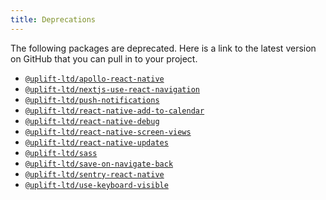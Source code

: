 ```yaml
---
title: Deprecations
---
```


The following packages are deprecated. Here is a link to the latest version on GitHub that you can
pull in to your project.

- [`@uplift-ltd/apollo-react-native`](https://github.com/uplift-ltd/nexus/blob/ed6e4b14c7eab0cfc1574cd844992f9f74581870/packages/apollo-react-native)
- [`@uplift-ltd/nextjs-use-react-navigation`](https://github.com/uplift-ltd/nexus/blob/ed6e4b14c7eab0cfc1574cd844992f9f74581870/packages/nextjs-use-react-navigation)
- [`@uplift-ltd/push-notifications`](https://github.com/uplift-ltd/nexus/blob/ed6e4b14c7eab0cfc1574cd844992f9f74581870/packages/push-notifications)
- [`@uplift-ltd/react-native-add-to-calendar`](https://github.com/uplift-ltd/nexus/blob/ed6e4b14c7eab0cfc1574cd844992f9f74581870/packages/react-native-add-to-calendar)
- [`@uplift-ltd/react-native-debug`](https://github.com/uplift-ltd/nexus/blob/ed6e4b14c7eab0cfc1574cd844992f9f74581870/packages/react-native-debug)
- [`@uplift-ltd/react-native-screen-views`](https://github.com/uplift-ltd/nexus/blob/ed6e4b14c7eab0cfc1574cd844992f9f74581870/packages/react-native-screen-views)
- [`@uplift-ltd/react-native-updates`](https://github.com/uplift-ltd/nexus/blob/ed6e4b14c7eab0cfc1574cd844992f9f74581870/packages/react-native-updates)
- [`@uplift-ltd/sass`](https://github.com/uplift-ltd/nexus/blob/ed6e4b14c7eab0cfc1574cd844992f9f74581870/packages/sass)
- [`@uplift-ltd/save-on-navigate-back`](https://github.com/uplift-ltd/nexus/blob/ed6e4b14c7eab0cfc1574cd844992f9f74581870/packages/save-on-navigate-back)
- [`@uplift-ltd/sentry-react-native`](https://github.com/uplift-ltd/nexus/blob/ed6e4b14c7eab0cfc1574cd844992f9f74581870/packages/sentry-react-native)
- [`@uplift-ltd/use-keyboard-visible`](https://github.com/uplift-ltd/nexus/blob/ed6e4b14c7eab0cfc1574cd844992f9f74581870/packages/use-keyboard-visible)

